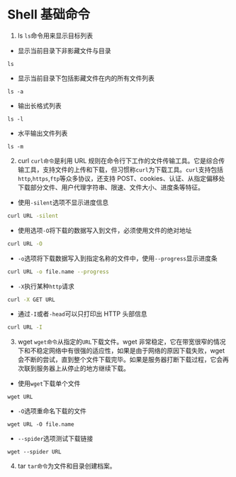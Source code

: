# Shell 基础命令

1. ls
   `ls`命令用来显示目标列表

- 显示当前目录下非影藏文件与目录

```
ls
```

- 显示当前目录下包括影藏文件在内的所有文件列表

```
ls -a
```

- 输出长格式列表

```
ls -l
```

- 水平输出文件列表

```
ls -m
```

2. curl
   `curl命令`是利用 URL 规则在命令行下工作的文件传输工具。它是综合传输工具，支持文件的上传和下载，但习惯称`curl`为下载工具。`curl`支持包括`http`,`https`,`ftp`等众多协议，还支持 POST、cookies、认证、从指定偏移处下载部分文件、用户代理字符串、限速、文件大小、进度条等特征。

- 使用`-silent`选项不显示进度信息

```bash
curl URL -silent
```

- 使用选项`-O`将下载的数据写入到文件，必须使用文件的绝对地址

```bash
curl URL -O
```

- `-o`选项将下载数据写入到指定名称的文件中，使用`--progress`显示进度条

```bash
curl URL -o file.name --progress
```

- `-X`执行某种`http`请求

```bash
curl -X GET URL
```

- 通过`-I`或者`-head`可以只打印出 HTTP 头部信息

```bash
curl URL -I
```

3. wget
   `wget命令`从指定的`URL`下载文件。wget 非常稳定，它在带宽很窄的情况下和不稳定网络中有很强的适应性，如果是由于网络的原因下载失败，wget 会不断的尝试，直到整个文件下载完毕。如果是服务器打断下载过程，它会再次联到服务器上从停止的地方继续下载。

- 使用`wget`下载单个文件

```
wget URL
```

- `-O`选项重命名下载的文件

```
wget URL -O file.name
```

- `--spider`选项测试下载链接

```
wget --spider URL
```

4. tar
   `tar命令`为文件和目录创建档案。
